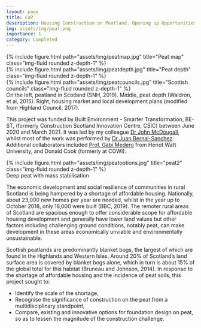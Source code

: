 ```yaml
---
layout: page
title: CoP
description: Housing Construction on Peatland. Opening up Opportunities and Minimising Disruption through Innovation – Feasibility of Proposed Solutions
img: assets/img/peat.png
importance: 1
category: Completed
---
```


<div class="row">
    <div class="col-sm mt-3 mt-md-0">
        {% include figure.html path="assets/img/peatmap.jpg" title="Peat map" class="img-fluid rounded z-depth-1" %}
    </div>
    <div class="col-sm mt-3 mt-md-0">
        {% include figure.html path="assets/img/peatdepth.jpg" title="Peat depth" class="img-fluid rounded z-depth-1" %}
    </div>
    <div class="col-sm mt-3 mt-md-0">
        {% include figure.html path="assets/img/peatcouncils.jpg" title="Scottish councils" class="img-fluid rounded z-depth-1" %}
    </div>
</div>
<div class="caption">
    On the left, peatland in Scotland (SNH, 2019). Middle, peat depth (Waldron, et al, 2015). Right, housing market and local development 
	plans (modified from Highland Council, 2017).
</div>


This project was funded by Built Environment - Smarter Transformation, BE-ST, (formerly Construction Scotland Innovation Centre, CSIC) between June 2020 and
March 2021. It was led by my colleague [Dr John McDougall](https://www.napier.ac.uk/people/john-mcdougall), whilst most of the work was performed by 
[Dr Juan Bernal-Sanchez](https://www.napier.ac.uk/people/juan-bernalsanchez). Additional collaborators included 
[Prof. Gabi Medero](https://researchportal.hw.ac.uk/en/persons/gabriela-m-medero) from Heriot Watt University, and Donald Cook (formerly at COWI).



<div class="row">
    <div class="col-sm mt-3 mt-md-0">
        {% include figure.html path="assets/img/peatoptions.jpg" title="peat2" class="img-fluid rounded z-depth-1" %}
    </div>
</div>
<div class="caption">
    Deep peat with mass stabilisation
</div>

The economic development and social resilience of communities in rural Scotland is being hampered by a shortage of affordable housing. Nationally, about 
23,000 new homes per year are needed, whilst in the year up to October 2018, only 18,000 were built (BBC, 2019). The remoter rural areas of Scotland are 
spacious enough to offer considerable scope for affordable housing development and generally have lower land values but other factors including challenging 
ground conditions, notably peat, can make development in these areas economically unviable and environmentally unsustainable.

Scottish peatlands are predominantly blanket bogs, the largest of which are found in the Highlands and Western Isles. Around 20% of Scotland’s land surface 
area is covered by blanket bogs alone, which in turn is about 15% of the global total for this habitat (Bruneau and Johnson, 2014). In response to the 
shortage of affordable housing and the incidence of peat soils, this project sought to:

- Identify the scale of the shortage,
- Recognise the significance of construction on the peat from a multidisciplinary standpoint,
- Compare, existing and innovative options for foundation design on peat, so as to lessen the magnitude of the construction challenge.


